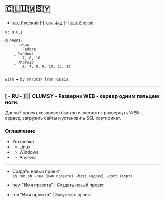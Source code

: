 # 🇨​​​​​🇱​​​​​🇺​​​​​🇲​​​​​🇸​​​​​🇾​​​​​
- [🇷🇺 Русский](#ru) |-| [🇨🇳 中文](#cn) |-| [🇺🇸 English](#ru)
```
v: 0.0.1 

SUPPORT:
    _ Linux
        Fedora
    _ Windows
        7, 8, 10
    _ Android
        6, 7, 8, 9, 10, 11, 12
    

with ❤ by @mrutsy from Russia
```

___

### <a name="ru">[ - RU - ]||| CLUMSY - Разверни WEB - сервер одним пальцем ноги.</a>

Данный проект позволяет быстро и элегантно развернуть WEB - сервер, загрузить сайты и установить SSL сертификат.

### Оглавление
- <a name="ru_install">Установка
- - <a name="ru_install_linux">Linux
- - <a name="ru_install_windows">Windows
- - <a name="ru_install_android">Android


---

- Создать новый проект <br>
```sh run.sh -new (имя проекта) -host (адрес) -port (порт)```

- new "Имя проекта" | Создать новый проект <br>
- run "Имя проекта" | Запустить проект